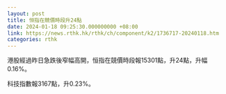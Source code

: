 ```yaml
---
layout: post
title: 恒指在競價時段升24點
date: 2024-01-18 09:25:30.000000000 +08:00
link: https://news.rthk.hk/rthk/ch/component/k2/1736717-20240118.htm
categories: rthk
---
```


港股經過昨日急跌後窄幅高開，恒指在競價時段報15301點，升24點，升幅0.16%。

科技指數報3167點，升0.23%。
